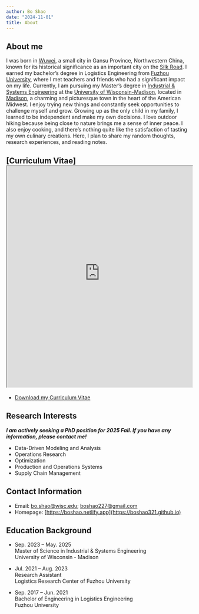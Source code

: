 ```yaml
---
author: Bo Shao
date: "2024-11-01"
title: About
---
```


## About me


I was born in <a href="https://en.wikipedia.org/wiki/Wuwei,_Gansu">Wuwei</a>, a small city in Gansu Province, Northwestern China, known for its historical significance as an important city on the <a href="https://en.wikipedia.org/wiki/Silk_Road">Silk Road</a>. I earned my bachelor’s degree in Logistics Engineering from <a href="https://www.fzu.edu.cn/">Fuzhou University</a>, where I met teachers and friends who had a significant impact on my life. Currently, I am pursuing my Master’s degree in <a href="https://engineering.wisc.edu/departments/industrial-systems-engineering">Industrial & Systems Engineering</a> at the <a href="https://www.wisc.edu">University of Wisconsin-Madison</a>, located in <a href="https://www.visitmadison.com/">Madison</a>, a charming and picturesque town in the heart of the American Midwest. I enjoy trying new things and constantly seek opportunities to challenge myself and grow. Growing up as the only child in my family, I learned to be independent and make my own decisions. I love outdoor hiking because being close to nature brings me a sense of inner peace. I also enjoy cooking, and there’s nothing quite like the satisfaction of tasting my own culinary creations. Here, I plan to share my random thoughts, research experiences, and reading notes.


## [Curriculum Vitae]<iframe src="https://raw.githubusercontent.com/boshao321/boshao/main/pdf/CV_Bo_Shao.pdf" width="100%" height="600px"></iframe>


- [Download my Curriculum Vitae](https://raw.githubusercontent.com/boshao321/boshao/main/pdf/CV_Bo_Shao.pdf)

## Research Interests

***I am actively seeking a PhD position for 2025 Fall. If you have any information, please contact me!***
- Data-Driven Modeling and Analysis
- Operations Research
- Optimization
- Production and Operations Systems
- Supply Chain Management

## Contact Information

- Email: [bo.shao@wisc.edu](mailto:bo.shao@wisc.edu); [boshao227@gmail.com](mailto:boshao227@gmail.com)
- Homepage: [https://boshao.netlify.app](https://boshao321.github.io)

## Education Background

- Sep. 2023 – May. 2025<br>
 Master of Science in Industrial & Systems Engineering <br>
 University of Wisconsin - Madison

- Jul. 2021 – Aug. 2023<br>
 Research Assistant <br>
 Logistics Research Center of Fuzhou University

- Sep. 2017 – Jun. 2021<br>
 Bachelor of Engineering in Logistics Engineering <br>
 Fuzhou University

